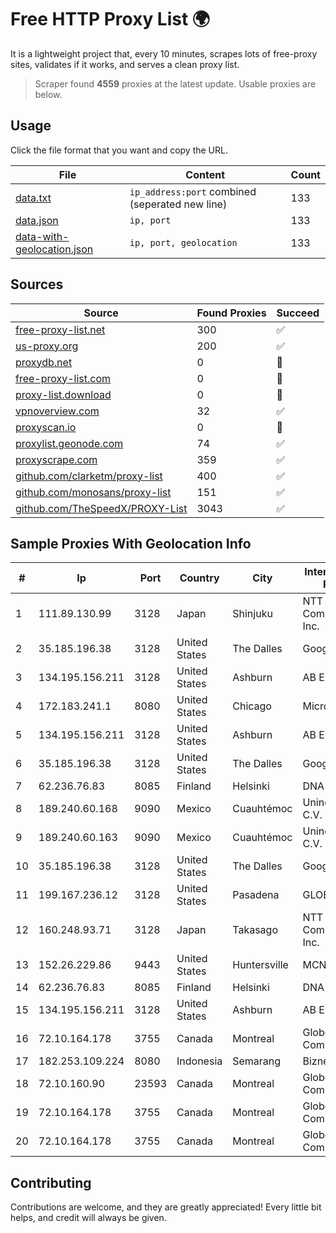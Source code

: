 
# Free HTTP Proxy List 🌍

It is a lightweight project that, every 10 minutes, scrapes lots of free-proxy sites, validates if it works, and serves a clean proxy list.


> Scraper found **4559** proxies at the latest update. Usable proxies are below.

## Usage

Click the file format that you want and copy the URL.


|File|Content|Count|
|----|-------|-----|
|[data.txt](https://raw.githubusercontent.com/themiralay/Proxy-List-World/master/data.txt)|`ip_address:port` combined (seperated new line)|133|
|[data.json](https://raw.githubusercontent.com/themiralay/Proxy-List-World/master/data.json)|`ip, port`|133|
|[data-with-geolocation.json](https://raw.githubusercontent.com/themiralay/Proxy-List-World/master/data-with-geolocation.json)|`ip, port, geolocation`|133|

## Sources

|Source|Found Proxies|Succeed|
|------|-------------|-------|
|[free-proxy-list.net](https://free-proxy-list.net)|300|✅|
|[us-proxy.org](https://www.us-proxy.org)|200|✅|
|[proxydb.net](http://proxydb.net)|0|🚫|
|[free-proxy-list.com](https://free-proxy-list.com/?page=&port=&type%5B%5D=http&type%5B%5D=https&up_time=0&search=Search)|0|🚫|
|[proxy-list.download](https://www.proxy-list.download/HTTP)|0|🚫|
|[vpnoverview.com](https://vpnoverview.com/privacy/anonymous-browsing/free-proxy-servers)|32|✅|
|[proxyscan.io](https://www.proxyscan.io)|0|🚫|
|[proxylist.geonode.com](https://proxylist.geonode.com/api/proxy-list?limit=300&page=1&sort_by=lastChecked&sort_type=desc&protocols=http,https)|74|✅|
|[proxyscrape.com](https://api.proxyscrape.com/v2/?request=displayproxies&protocol=http&timeout=10000&country=all&ssl=all&anonymity=all)|359|✅|
|[github.com/clarketm/proxy-list](https://raw.githubusercontent.com/clarketm/proxy-list/master/proxy-list-raw.txt)|400|✅|
|[github.com/monosans/proxy-list](https://raw.githubusercontent.com/monosans/proxy-list/main/proxies/http.txt)|151|✅|
|[github.com/TheSpeedX/PROXY-List](https://raw.githubusercontent.com/TheSpeedX/PROXY-List/master/http.txt)|3043|✅|


## Sample Proxies With Geolocation Info

|#|Ip|Port|Country|City|Internet Service Provider|
|-|--|----|-------|----|-------------------------|
|1|111.89.130.99|3128|Japan|Shinjuku|NTT PC Communications, Inc.|
|2|35.185.196.38|3128|United States|The Dalles|Google LLC|
|3|134.195.156.211|3128|United States|Ashburn|AB E-Commerce|
|4|172.183.241.1|8080|United States|Chicago|Microsoft|
|5|134.195.156.211|3128|United States|Ashburn|AB E-Commerce|
|6|35.185.196.38|3128|United States|The Dalles|Google LLC|
|7|62.236.76.83|8085|Finland|Helsinki|DNA Oyj|
|8|189.240.60.168|9090|Mexico|Cuauhtémoc|Uninet S.A. de C.V.|
|9|189.240.60.163|9090|Mexico|Cuauhtémoc|Uninet S.A. de C.V.|
|10|35.185.196.38|3128|United States|The Dalles|Google LLC|
|11|199.167.236.12|3128|United States|Pasadena|GLOBAL IT|
|12|160.248.93.71|3128|Japan|Takasago|NTT PC Communications, Inc.|
|13|152.26.229.86|9443|United States|Huntersville|MCNC|
|14|62.236.76.83|8085|Finland|Helsinki|DNA Oyj|
|15|134.195.156.211|3128|United States|Ashburn|AB E-Commerce|
|16|72.10.164.178|3755|Canada|Montreal|GloboTech Communications|
|17|182.253.109.224|8080|Indonesia|Semarang|Biznet Metronet|
|18|72.10.160.90|23593|Canada|Montreal|GloboTech Communications|
|19|72.10.164.178|3755|Canada|Montreal|GloboTech Communications|
|20|72.10.164.178|3755|Canada|Montreal|GloboTech Communications|



## Contributing

Contributions are welcome, and they are greatly appreciated! Every
little bit helps, and credit will always be given.

